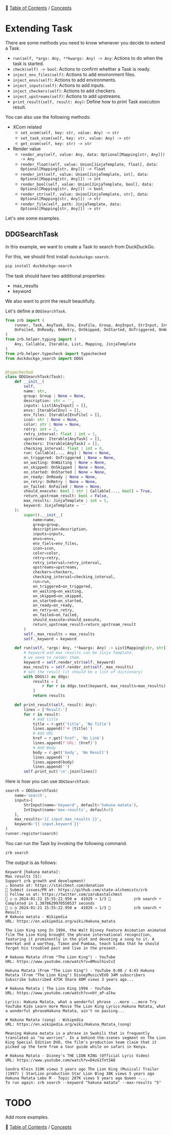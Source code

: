 🔖 [Table of Contents](../README.md) / [Concepts](README.md)

# Extending Task

There are some methods you need to know whenever you decide to extend a Task.

- `run(self, *args: Any, **kwargs: Any) -> Any`: Actions to do when the task is started.
- `check(self) -> bool`: Actions to confirm whether a Task is ready.
- `inject_env_files(self)`: Actions to add environment files.
- `inject_envs(self)`: Actions to add environments.
- `inject_inputs(self)`: Actions to add inputs.
- `inject_checkers(self)`: Actions to add checkers.
- `inject_upstreams(self)`: Actions to add upstreams.
- `print_result(self, result: Any)`: Define how to print Task execution result.

You can also use the following methods:

- XCom related
    - `set_xcom(self, key: str, value: Any) -> str`
    - `set_task_xcom(self, key: str, value: Any) -> str`
    - `get_xcom(self, key: str) -> str`
- Render value
    - `render_any(self, value: Any, data: Optional[Mapping[str, Any]]) -> Any`
    - `render_float(self, value: Union[JinjaTemplate, float], data: Optional[Mapping[str, Any]]) -> float`
    - `render_int(self, value: Union[JinjaTemplate, int], data: Optional[Mapping[str, Any]]) -> int`
    - `render_bool(self, value: Union[JinjaTemplate, bool], data: Optional[Mapping[str, Any]]) -> bool`
    - `render_str(self, value: Union[JinjaTemplate, str], data: Optional[Mapping[str, Any]]) -> str`
    - `render_file(self, path: JinjaTemplate, data: Optional[Mapping[str, Any]]) -> str`


Let's see some examples.

## DDGSearchTask

In this example, we want to create a Task to search from DuckDuckGo.

For this, we should first install `duckduckgo-search`.

```bash
pip install duckduckgo-search
```

The task should have two additional properties:

- max_results
- keyword

We also want to print the result beautifully.

Let's define a `DDGSearchTask`.

```python
from zrb import (
    runner, Task, AnyTask, Env, EnvFile, Group, AnyInput, StrInput, IntInput,
    OnFailed, OnReady, OnRetry, OnSkipped, OnStarted, OnTriggered, OnWaiting
)
from zrb.helper.typing import (
    Any, Callable, Iterable, List, Mapping, JinjaTemplate
)
from zrb.helper.typecheck import typechecked
from duckduckgo_search import DDGS


@typechecked
class DDGSearchTask(Task):
    def __init__(
        self,
        name: str,
        group: Group | None = None,
        description: str = '',
        inputs: List[AnyInput] = [],
        envs: Iterable[Env] = [],
        env_files: Iterable[EnvFile] = [],
        icon: str | None = None,
        color: str | None = None,
        retry: int = 2,
        retry_interval: float | int = 1,
        upstreams: Iterable[AnyTask] = [],
        checkers: Iterable[AnyTask] = [],
        checking_interval: float | int = 0,
        run: Callable[..., Any] | None = None,
        on_triggered: OnTriggered | None = None,
        on_waiting: OnWaiting | None = None,
        on_skipped: OnSkipped | None = None,
        on_started: OnStarted | None = None,
        on_ready: OnReady | None = None,
        on_retry: OnRetry | None = None,
        on_failed: OnFailed | None = None,
        should_execute: bool | str | Callable[..., bool] = True,
        return_upstream_result: bool = False,
        max_results: JinjaTemplate | int = 5,
        keyword: JinjaTemplate = ''
    ):
        super().__init__(
            name=name,
            group=group,
            description=description,
            inputs=inputs,
            envs=envs,
            env_fiels=env_files,
            icon=icon,
            color=color,
            retry=retry,
            retry_interval=retry_interval,
            upstreams=upstreams,
            checkers=checkers,
            checking_interval=checking_interval,
            run=run,
            on_triggered=on_triggered,
            on_waiting=on_waiting,
            on_skipped=on_skipped,
            on_started=on_started,
            on_ready=on_ready,
            on_retry=on_retry,
            on_failed=on_failed,
            should_execute=should_execute,
            return_upstream_result=return_upstream_result
        )
        self._max_results = max_results
        self._keyword = keyword

    def run(self, *args: Any, **kwargs: Any) -> List[Mapping[str, str]]:
        # keyword and max results can be Jinja Template,
        # we need to render them.
        keyword = self.render_str(self._keyword)
        max_results = self.render_int(self._max_results)
        # Get the result (it should be a list of dictionary)
        with DDGS() as ddgs:
            results = [
                r for r in ddgs.text(keyword, max_results=max_results)
            ]
            return results

    def print_result(self, result: Any):
        lines = ['Result:']
        for r in result:
            # Add title
            title = r.get('title', 'No Title')
            lines.append(f'# {title}')
            # Add URL
            href = r.get('href', 'No Link')
            lines.append(f'URL: {href}')
            # Add Body
            body = r.get('body', 'No Result')
            lines.append('')
            lines.append(body)
            lines.append('')
        self.print_out('\n'.join(lines))
```

Here is how you can use `DDGSearchTask`:

```python
search = DDGSearchTask(
    name='search',
    inputs=[
        StrInput(name='keyword', default='hakuna matata'),
        IntInput(name='max-results', default=5)
    ],
    max_results='{{ input.max_results }}',
    keyword='{{ input.keyword }}'
)
runner.register(search)
```

You can run the Task by invoking the following command.

```bash
zrb search
```

The output is as follows:

```
Keyword [hakuna matata]:
Max results [5]:
Support zrb growth and development!
☕ Donate at: https://stalchmst.com/donation
🐙 Submit issues/PR at: https://github.com/state-alchemists/zrb
🐤 Follow us at: https://twitter.com/zarubastalchmst
🤖 ○ ◷ 2024-01-21 15:55:22.950 ❁  41929 → 1/3 🐹          zrb search • Completed in 1.3078629970550537 seconds
🤖 ○ ◷ 2024-01-21 15:55:22.950 ❁  41929 → 1/3 🐹          zrb search • Result:
# Hakuna matata - Wikipedia
URL: https://en.wikipedia.org/wiki/Hakuna_matata

The Lion King song In 1994, the Walt Disney Feature Animation animated film The Lion King brought the phrase international recognition, featuring it prominently in the plot and devoting a song to it. A meerkat and a warthog, Timon and Pumbaa, teach Simba that he should forget his troubled past and live in the present.

# Hakuna Matata (From "The Lion King") - YouTube
URL: https://www.youtube.com/watch?v=0MxulhivCvI

Hakuna Matata (From "The Lion King") - YouTube 0:00 / 4:43 Hakuna Matata (From "The Lion King") DisneyMusicVEVO 34M subscribers Subscribe Subscribed 475K Share 80M views 3 years ago...

# Hakuna Matata | The Lion King 1994 - YouTube
URL: https://www.youtube.com/watch?v=nbY_aP-alkw

Lyrics: Hakuna Matata, what a wonderful phrase ...more ...more Try YouTube Kids Learn more Movie The Lion King Lyrics:Hakuna Matata, what a wonderful phraseHakuna Matata, ain't no passing...

# Hakuna Matata (song) - Wikipedia
URL: https://en.wikipedia.org/wiki/Hakuna_Matata_(song)

Meaning Hakuna matata is a phrase in Swahili that is frequently translated as "no worries". In a behind-the-scenes segment on The Lion King Special Edition DVD, the film's production team claim that it picked up the term from a tour guide while on safari in Kenya.

# Hakuna Matata - Disney's THE LION KING (Official Lyric Video)
URL: https://www.youtube.com/watch?v=D4zG1Tnt5A8

Sandra Klein 310K views 3 years ago The Lion King (Musical) Trailer (1997) | StarLion production Star Lion Blog 38K views 5 years ago Hakuna Matata Lebo M - Topic 287K views 5 years ago Queen -...
To run again: zrb search --keyword "hakuna matata" --max-results "5"
```

# TODO

Add more examples.

🔖 [Table of Contents](../README.md) / [Concepts](README.md)
